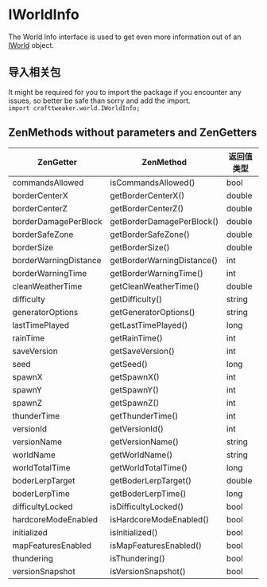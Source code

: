 # IWorldInfo

The World Info interface is used to get even more information out of an [IWorld](/Vanilla/World/IWorld/) object.

## 导入相关包
It might be required for you to import the package if you encounter any issues, so better be safe than sorry and add the import.  
`import crafttweaker.world.IWorldInfo;`



## ZenMethods without parameters and ZenGetters

| ZenGetter             | ZenMethod                  | 返回值类型  |
| --------------------- | -------------------------- | ------ |
| commandsAllowed       | isCommandsAllowed()        | bool   |
| borderCenterX         | getBorderCenterX()         | double |
| borderCenterZ         | getBorderCenterZ()         | double |
| borderDamagePerBlock  | getBorderDamagePerBlock()  | double |
| borderSafeZone        | getBorderSafeZone()        | double |
| borderSize            | getBorderSize()            | double |
| borderWarningDistance | getBorderWarningDistance() | int    |
| borderWarningTime     | getBorderWarningTime()     | int    |
| cleanWeatherTime      | getCleanWeatherTime()      | double |
| difficulty            | getDifficulty()            | string |
| generatorOptions      | getGeneratorOptions()      | string |
| lastTimePlayed        | getLastTimePlayed()        | long   |
| rainTime              | getRainTime()              | int    |
| saveVersion           | getSaveVersion()           | int    |
| seed                  | getSeed()                  | long   |
| spawnX                | getSpawnX()                | int    |
| spawnY                | getSpawnY()                | int    |
| spawnZ                | getSpawnZ()                | int    |
| thunderTime           | getThunderTime()           | int    |
| versionId             | getVersionId()             | int    |
| versionName           | getVersionName()           | string |
| worldName             | getWorldName()             | string |
| worldTotalTime        | getWorldTotalTime()        | long   |
| boderLerpTarget       | getBoderLerpTarget()       | double |
| boderLerpTime         | getBoderLerpTime()         | long   |
| difficultyLocked      | isDifficultyLocked()       | bool   |
| hardcoreModeEnabled   | isHardcoreModeEnabled()    | bool   |
| initialized           | isInitialized()            | bool   |
| mapFeaturesEnabled    | isMapFeaturesEnabled()     | bool   |
| thundering            | isThundering()             | bool   |
| versionSnapshot       | isVersionSnapshot()        | bool   |